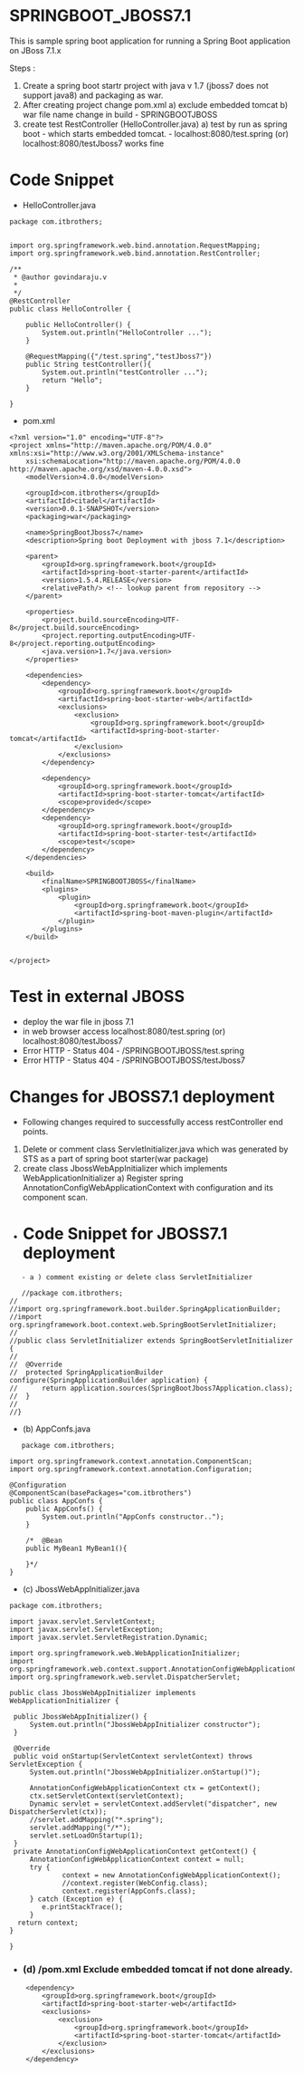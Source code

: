 # SPRINGBOOT_JBOSS7.1


This is sample spring boot application for running a Spring Boot application on JBoss 7.1.x

Steps :
1. Create a spring boot startr project with java v 1.7 (jboss7 does not support java8) and packaging as war.
2. After creating project change pom.xml
	a) exclude embedded tomcat
	b) war file name change in build - <finalName>SPRINGBOOTJBOSS</finalName> 
3. create test RestController (HelloController.java)
	a)  test by run as spring boot 
		- which starts embedded tomcat.
		- localhost:8080/test.spring (or) localhost:8080/testJboss7 works fine


# Code Snippet

- HelloController.java
```
package com.itbrothers;


import org.springframework.web.bind.annotation.RequestMapping;
import org.springframework.web.bind.annotation.RestController;

/**
 * @author govindaraju.v
 *
 */
@RestController
public class HelloController {

	public HelloController() {
		System.out.println("HelloController ...");
	}
	
	@RequestMapping({"/test.spring","testJboss7"})
	public String testController(){
		System.out.println("testController ...");
		return "Hello";
	}
	
}
```
- pom.xml
```
<?xml version="1.0" encoding="UTF-8"?>
<project xmlns="http://maven.apache.org/POM/4.0.0" xmlns:xsi="http://www.w3.org/2001/XMLSchema-instance"
	xsi:schemaLocation="http://maven.apache.org/POM/4.0.0 http://maven.apache.org/xsd/maven-4.0.0.xsd">
	<modelVersion>4.0.0</modelVersion>

	<groupId>com.itbrothers</groupId>
	<artifactId>citadel</artifactId>
	<version>0.0.1-SNAPSHOT</version>
	<packaging>war</packaging>

	<name>SpringBootJboss7</name>
	<description>Spring boot Deployment with jboss 7.1</description>

	<parent>
		<groupId>org.springframework.boot</groupId>
		<artifactId>spring-boot-starter-parent</artifactId>
		<version>1.5.4.RELEASE</version>
		<relativePath/> <!-- lookup parent from repository -->
	</parent>

	<properties>
		<project.build.sourceEncoding>UTF-8</project.build.sourceEncoding>
		<project.reporting.outputEncoding>UTF-8</project.reporting.outputEncoding>
		<java.version>1.7</java.version>
	</properties>

	<dependencies>
		<dependency>
			<groupId>org.springframework.boot</groupId>
			<artifactId>spring-boot-starter-web</artifactId>
			<exclusions>
				<exclusion>
					<groupId>org.springframework.boot</groupId>
					<artifactId>spring-boot-starter-tomcat</artifactId>
				</exclusion>
			</exclusions>
		</dependency>

		<dependency>
			<groupId>org.springframework.boot</groupId>
			<artifactId>spring-boot-starter-tomcat</artifactId>
			<scope>provided</scope>
		</dependency>
		<dependency>
			<groupId>org.springframework.boot</groupId>
			<artifactId>spring-boot-starter-test</artifactId>
			<scope>test</scope>
		</dependency>
	</dependencies>

	<build>
		<finalName>SPRINGBOOTJBOSS</finalName>
		<plugins>
			<plugin>
				<groupId>org.springframework.boot</groupId>
				<artifactId>spring-boot-maven-plugin</artifactId>
			</plugin>
		</plugins>
	</build>


</project>
```


# Test in external JBOSS
 - 	deploy the war file in jboss 7.1 
 - in web browser access localhost:8080/test.spring (or) localhost:8080/testJboss7
 - Error HTTP - Status 404 - /SPRINGBOOTJBOSS/test.spring 
 - Error HTTP - Status 404 - /SPRINGBOOTJBOSS/testJboss7

# Changes for JBOSS7.1 deployment

- Following changes required to successfully access restController end points.

 1) Delete or comment class ServletInitializer.java which was generated by STS as a part of spring boot starter(war package)
 2) create class JbossWebAppInitializer which implements WebApplicationInitializer
 		a) Register spring AnnotationConfigWebApplicationContext with configuration and its component scan.
 		
 - # Code Snippet for JBOSS7.1 deployment
```
   - a ) comment existing or delete class ServletInitializer
   
   //package com.itbrothers;
//
//import org.springframework.boot.builder.SpringApplicationBuilder;
//import org.springframework.boot.context.web.SpringBootServletInitializer;
//
//public class ServletInitializer extends SpringBootServletInitializer {
//
//	@Override
//	protected SpringApplicationBuilder configure(SpringApplicationBuilder application) {
//		return application.sources(SpringBootJboss7Application.class);
//	}
//
//}
```   
   
   
   - (b) AppConfs.java 
```
   package com.itbrothers;

import org.springframework.context.annotation.ComponentScan;
import org.springframework.context.annotation.Configuration;

@Configuration
@ComponentScan(basePackages="com.itbrothers")
public class AppConfs {
	public AppConfs() {
		System.out.println("AppConfs constructor..");
	}

	/*	@Bean
	public MyBean1 MyBean1(){
		
	}*/
}
```
    
   - (c) JbossWebAppInitializer.java
   ```
package com.itbrothers;

import javax.servlet.ServletContext;
import javax.servlet.ServletException;
import javax.servlet.ServletRegistration.Dynamic;

import org.springframework.web.WebApplicationInitializer;
import org.springframework.web.context.support.AnnotationConfigWebApplicationContext;
import org.springframework.web.servlet.DispatcherServlet;

public class JbossWebAppInitializer implements WebApplicationInitializer {

	public JbossWebAppInitializer() {
		System.out.println("JbossWebAppInitializer constructor");
	}
	
	@Override
	public void onStartup(ServletContext servletContext) throws ServletException {
		System.out.println("JbossWebAppInitializer.onStartup()");
		
        AnnotationConfigWebApplicationContext ctx = getContext();
        ctx.setServletContext(servletContext);
        Dynamic servlet = servletContext.addServlet("dispatcher", new DispatcherServlet(ctx));
        //servlet.addMapping("*.spring");
        servlet.addMapping("/*");
        servlet.setLoadOnStartup(1);
	}
	private AnnotationConfigWebApplicationContext getContext() {
        AnnotationConfigWebApplicationContext context = null;
        try {
                context = new AnnotationConfigWebApplicationContext();
                //context.register(WebConfig.class);
                context.register(AppConfs.class);
        } catch (Exception e) {
     	   e.printStackTrace();
        }
     return context;
 }

}
   ```
- ### (d) /pom.xml Exclude embedded tomcat if not done already.
```
	<dependency>
		<groupId>org.springframework.boot</groupId>
		<artifactId>spring-boot-starter-web</artifactId>
		<exclusions>
			<exclusion>
				<groupId>org.springframework.boot</groupId>
				<artifactId>spring-boot-starter-tomcat</artifactId>
			</exclusion>
		</exclusions>
	</dependency>
```
   
   	

